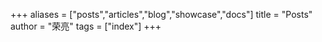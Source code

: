 +++
aliases = ["posts","articles","blog","showcase","docs"]
title = "Posts"
author = "荣亮"
tags = ["index"]
+++
